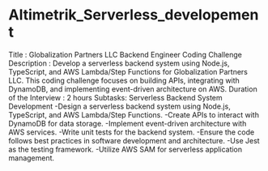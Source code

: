 ﻿# Altimetrik_Serverless_developement
Title : Globalization Partners LLC Backend
Engineer Coding Challenge
Description : Develop a serverless backend system using Node.js, TypeScript, and AWS Lambda/Step
Functions for Globalization Partners LLC. This coding challenge focuses on building APIs, integrating
with DynamoDB, and implementing event-driven architecture on AWS.
Duration of the Interview : 2 hours
Subtasks:
Serverless Backend System Development
-Design a serverless backend system using Node.js, TypeScript, and AWS Lambda/Step Functions.
-Create APIs to interact with DynamoDB for data storage.
-Implement event-driven architecture with AWS services.
-Write unit tests for the backend system.
-Ensure the code follows best practices in software development and architecture.
-Use Jest as the testing framework.
-Utilize AWS SAM for serverless application management.

